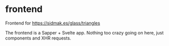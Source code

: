 # frontend

Frontend for https://sidmak.es/glass/triangles

The frontend is a Sapper + Svelte app. Nothing too crazy going on here, just components and XHR requests.
